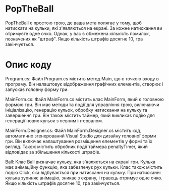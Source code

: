 # PopTheBall
PopTheBall є простою грою, де ваша мета полягає у тому, щоб натискати на кульки, які з'являються на екрані. За кожне натискання ви отримуєте одне очко. Однак, у вас є обмежена кількість помилок, позначених як "штраф". Якщо кількість штрафів досягне 10, гра закінчується.

# Опис коду
Program.cs:
Файл Program.cs містить метод Main, що є точкою входу в програму. Він налаштовує відображення графічних елементів, створює і запускає головну форму гри.

MainForm.cs:
Файл MainForm.cs містить клас MainForm, який є головною формою гри. Він має методи та події для управління грою, включаючи ініціалізацію, генерацію кульок, обробку натискання на кульку та завершення гри. Він також містить таймер, який викликає подію для генерації нових кульок з певним інтервалом.

MainForm.Designer.cs:
Файл MainForm.Designer.cs містить код, автоматично згенерований Visual Studio для дизайну головної форми гри. Він включає налаштування розміщення елементів у формі та їх вигляд. Також містить обробник події таймера penaltyTimer, який відповідає за збільшення кількості штрафів.

Ball:
Клас Ball визначає кульку, яка з'являється на екрані гри. Кулька має анімаційну функцію, яка забезпечує рух кульки. Клас також містить подію Click, яка відбувається при натисканні на кульку. При натисканні кулька зупиняє анімацію, зникає з екрану, і гравець отримує одне очко. Якщо кількість штрафів досягне 10, гра закінчується.

